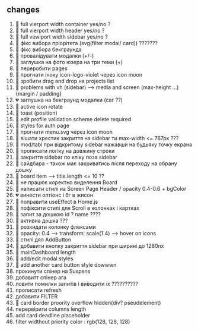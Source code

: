 ## changes

1. 💚 full vierport width container yes/no ?
2. 💚 full vierport width header yes/no ?
3. 💚 full vewiport width sidebar yes/no ?
4. 💛 фікс вибора пріорітета (svg(filter modal/ card)) ???????
5. 💛 фікс вибора бекграунда
6. 💚 провалідувати модалки (+/-)
7. 💚 заглушка на фото юзера на три теми (+)
8. 💚 переробити pages
9. 💚 прогнати іноку icon-logo-violet через icon moon
10. 💚 зробити drag and drop на projects list
11. 💚 problems with vh (sidebar) --> media and screen (max-height ...) {margin
    / padding}
12. 💔 заглушка на бекграунд модалки (свг ??)
13. 💚 active icon rotate
14. 💚 toast (position)
15. 💚 edit profile validation scheme delete required
16. 💚 styles for auth page
17. 💚 прогнати menu.svg через icon moon
18. 💚 вішати хрестик закриття на sidebar ти max-width <= 767px ???
19. 💚 mod/tabl при відкритому sidebar нажавши на будьяку точку екрана
20. 💚 прописати логіку на довжину строки
21. 💚 закриття sidebar по кліку поза sidebar
22. 💚 сайдбара - також має закриватись після переходу на обрану дошку
23. 💛 board item --> title.length <= 10 ??
24. 💚 не працює коректно виделення Board
25. 💛 написати стилі на Screen Page Header / opacity 0.4-0.6 + bgColor
26. 💔 винести оптіонс і бг в жисон
27. 💚 поправити useEffect в Home.js
28. 💛 пофіксити стилі для Scroll в колонках і картках
29. 💚 запит за дошкою id ? name ????
30. 💛 активна дошка ???
31. 💚 розкидати колонку флексами
32. 💛 opacity: 0.4 --> transform: scale(1.4) --> hover on icons
33. 💚 стилі дял AddButton
34. 💚 добавити кнопку закриття sidebar при ширині до 1280пх
35. 💚 mainDashboard length
36. 💚 add/edit modal styles
37. 💛 add another card button style dowwwn
38. прокинути спінер на Suspens
39. добавитт спінер ага
40. ловити помилки запитів і виводити їх ??????????
41. прописати refresh
42. добавити FILTER
43. 💚 card border proority overflow hidden(div? pseudelement)
44. перервірити columns length
45. add card deadline placeholder
46. filter widthout priority color : rgb(128, 128, 128)
